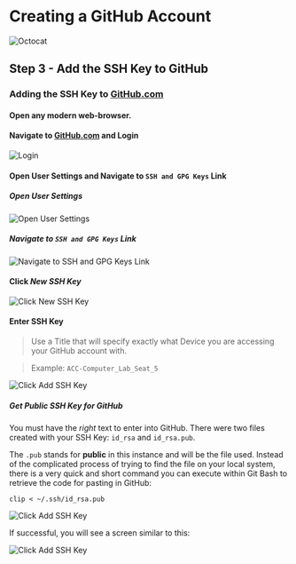 # Creating a GitHub Account

![Octocat](../../../../images/github/Octocat.png)


## Step 3 - Add the SSH Key to GitHub

### Adding the SSH Key to [GitHub.com](https://github.com "GitHub.com")

#### Open any modern web-browser.

#### Navigate to [GitHub.com](https://github.com "GitHub.com") and Login
![Login](../../../../images/github/github-create-account_1.JPG)

#### Open User Settings and Navigate to ```SSH and GPG Keys``` Link
##### Open User Settings
![Open User Settings](../../../../images/github/github-create-ssh-key_1.JPG)

##### Navigate to ```SSH and GPG Keys``` Link
![Navigate to ```SSH and GPG Keys``` Link](../../../../images/github/github-create-ssh-key_2.JPG)

#### Click *New SSH Key*
![Click *New SSH Key*](../../../../images/github/github-create-ssh-key_6.JPG)

#### Enter SSH Key
> Use a Title that will specify exactly what Device you are accessing your GitHub account with.

> Example:  ```ACC-Computer_Lab_Seat_5```

![Click *Add SSH Key*](../../../../images/github/github-create-ssh-key_7.JPG)

##### Get *Public* SSH Key for GitHub
You must have the *right* text to enter into GitHub. There were two files created with your SSH Key: ```id_rsa``` and ```id_rsa.pub```.

The ```.pub``` stands for **public** in this instance and will be the file used.  Instead of the complicated process of trying to find the file on your local system, there is a very quick and short command you can execute within Git Bash to retrieve the code for pasting in GitHub:
```
clip < ~/.ssh/id_rsa.pub
```

![Click *Add SSH Key*](../../../../images/github/github-create-ssh-key_8.JPG)

If successful, you will see a screen similar to this:

![Click *Add SSH Key*](../../../../images/github/github-create-ssh-key_9.JPG)
